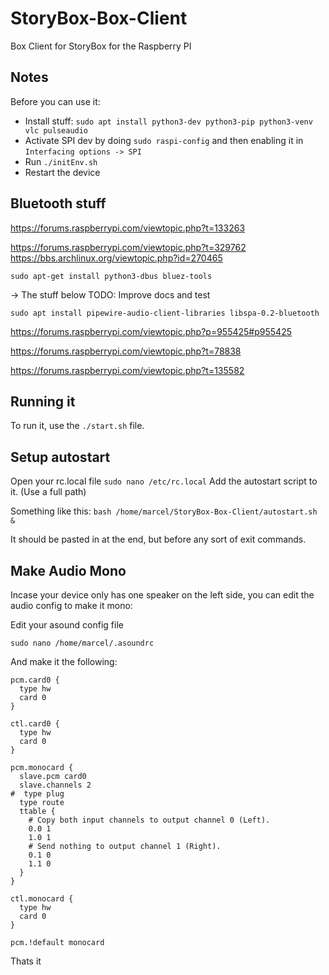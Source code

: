 # StoryBox-Box-Client
Box Client for StoryBox for the Raspberry PI


## Notes
Before you can use it:
* Install stuff: `sudo apt install python3-dev python3-pip python3-venv vlc pulseaudio`
* Activate SPI dev by doing `sudo raspi-config` and then enabling it in `Interfacing options -> SPI`
* Run `./initEnv.sh`
* Restart the device

## Bluetooth stuff
https://forums.raspberrypi.com/viewtopic.php?t=133263


https://forums.raspberrypi.com/viewtopic.php?t=329762
https://bbs.archlinux.org/viewtopic.php?id=270465

`sudo apt-get install python3-dbus bluez-tools`

-> The stuff below
TODO: Improve docs and test

`sudo apt install pipewire-audio-client-libraries libspa-0.2-bluetooth`

https://forums.raspberrypi.com/viewtopic.php?p=955425#p955425

https://forums.raspberrypi.com/viewtopic.php?t=78838

https://forums.raspberrypi.com/viewtopic.php?t=135582

## Running it
To run it, use the `./start.sh` file.

## Setup autostart
Open your rc.local file `sudo nano /etc/rc.local`
Add the autostart script to it. (Use a full path)

Something like this: `bash /home/marcel/StoryBox-Box-Client/autostart.sh &`

It should be pasted in at the end, but before any sort of exit commands.


## Make Audio Mono
Incase your device only has one speaker on the left side, you can edit the audio config to make it mono:


Edit your asound config file
```
sudo nano /home/marcel/.asoundrc
```

And make it the following:
```
pcm.card0 {
  type hw
  card 0
}

ctl.card0 {
  type hw
  card 0
}

pcm.monocard {
  slave.pcm card0
  slave.channels 2
#  type plug
  type route
  ttable {
    # Copy both input channels to output channel 0 (Left).
    0.0 1
    1.0 1
    # Send nothing to output channel 1 (Right).
    0.1 0
    1.1 0
  }
}

ctl.monocard {
  type hw
  card 0
}

pcm.!default monocard
```


Thats it
